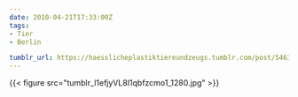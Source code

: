 ```yaml
---
date: 2010-04-21T17:33:00Z
tags:
- Tier
- Berlin

tumblr_url: https://haesslicheplastiktiereundzeugs.tumblr.com/post/546323262
---
```

{{< figure src="tumblr_l1efjyVL8I1qbfzcmo1_1280.jpg" >}}
